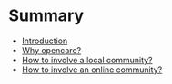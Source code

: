 # Summary

* [Introduction](README.md)
* [Why opencare?](why_opencare.md)
* [How to involve a local community?](how_to_involve_a_local_community.md)
* [How to involve an online community?](how_to_involve_an_online_community.md)

